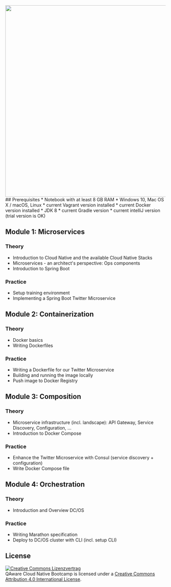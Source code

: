 <img src="https://raw.githubusercontent.com/qaware/hitchhikers-guide-cloudnative/master/logo.png" width="600px">
## Prerequisites
 * Notebook with at least 8 GB RAM
 * Windows 10, Mac OS X / macOS, Linux
 * current Vagrant version installed
 * current Docker version installed
 * JDK 8
 * current Gradle version
 * current intelliJ version (trial version is OK) 

## Module 1: Microservices
### Theory
 * Introduction to Cloud Native and the available Cloud Native Stacks
 * Microservices - an architect's perspective: Ops components
 * Introduction to Spring Boot
 
### Practice
 * Setup training environment
 * Implementing a Spring Boot Twitter Microservice
 
## Module 2: Containerization
### Theory
 * Docker basics
 * Writing Dockerfiles
 
### Practice
 * Writing a Dockerfile for our Twitter Microservice
 * Building and running the image locally 
 * Push image to Docker Registry
 
## Module 3: Composition
### Theory
 * Microservice infrastructure (incl. landscape): API Gateway, Service Discovery, Configuration, ...
 * Introduction to Docker Compose
 
### Practice
 * Enhance the Twitter Microservice with Consul (service discovery + configuration)
 * Write Docker Compose file
 
## Module 4: Orchestration
### Theory
 * Introduction and Overview DC/OS
 
### Practice
 * Writing Marathon specification
 * Deploy to DC/OS cluster with CLI (incl. setup CLI)
 
## License
<a rel="license" href="http://creativecommons.org/licenses/by-sa/4.0/"><img alt="Creative Commons Lizenzvertrag" style="border-width:0" src="https://i.creativecommons.org/l/by-sa/4.0/88x31.png" /></a><br /><span xmlns:dct="http://purl.org/dc/terms/" href="http://purl.org/dc/dcmitype/Text" property="dct:title" rel="dct:type">QAware Cloud Native Bootcamp</span> is licensed under a <a rel="license" href="http://creativecommons.org/licenses/by-sa/4.0/">Creative Commons Attribution 4.0 International License</a>.
 
 
